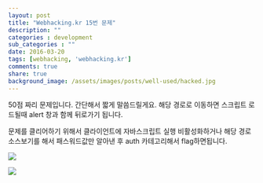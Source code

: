 ```yaml
---
layout: post
title: "Webhacking.kr 15번 문제"
description: ""
categories : development
sub_categories : ""
date: 2016-03-20
tags: [webhacking, 'webhacking.kr']
comments: true
share: true
background_image: /assets/images/posts/well-used/hacked.jpg
---
```


50점 짜리 문제입니다. 간단해서 짧게 말씀드릴게요. 해당 경로로 이동하면 스크립트 로드될때 alert 창과 함께 뒤로가기 됩니다.

문제를 클리어하기 위해서 클라이언트에 자바스크립트 실행 비활성화하거나 해당 경로 소스보기를 해서 패스워드값만 알아낸 후 auth 카테고리해서
flag하면됩니다.

  

![](/assets/images/posts/539/2523B84B56EE3969337E74.PNG)

  

![](/assets/images/posts/539/2640713456EE39F02B1C1D.JPEG)

  

